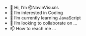 - 👋 Hi, I’m @NavinVisuals
- 👀 I’m interested in Coding
- 🌱 I’m currently learning JavaScript
- 💞️ I’m looking to collaborate on ...
- 📫 How to reach me ...

<!---
NavinVisuals/NavinVisuals is a ✨ special ✨ repository because its `README.md` (this file) appears on your GitHub profile.
You can click the Preview link to take a look at your changes.
--->
